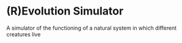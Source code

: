 # (R)Evolution Simulator
A simulator of the functioning of a natural system in which different creatures live
